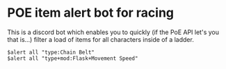 # POE item alert bot for racing

This is a discord bot which enables you to quickly (if the PoE API let's you that is...) filter a load of items for all characters inside of a ladder.

```
$alert all "type:Chain Belt"
$alert all "type+mod:Flask+Movement Speed"
```
